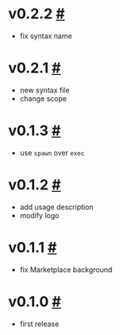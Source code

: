 # v0.2.2 [#](https://github.com/idleberg/vscode-nsis/releases/tag/0.2.2)

- fix syntax name

# v0.2.1 [#](https://github.com/idleberg/vscode-nsis/releases/tag/0.2.1)

- new syntax file
- change scope

# v0.1.3 [#](https://github.com/idleberg/vscode-nsis/releases/tag/0.1.3)

- use `spawn` over `exec`

# v0.1.2 [#](https://github.com/idleberg/vscode-nsis/releases/tag/0.1.2)

- add usage description
- modify logo

# v0.1.1 [#](https://github.com/idleberg/vscode-nsis/releases/tag/0.1.1)

- fix Marketplace background

# v0.1.0 [#](https://github.com/idleberg/vscode-nsis/releases/tag/0.1.0)

- first release
